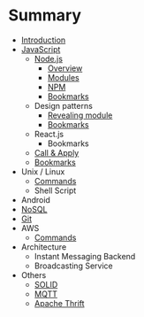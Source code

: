 # Summary

* [Introduction](README.md)
* [JavaScript](javascript.md)
    * [Node.js](nodejs.md)
        * [Overview](overview.md)
        * [Modules](modules.md)
        * [NPM](npm.md)
        * [Bookmarks](bookmarks.md)
    * Design patterns
        * [Revealing module](revealing_module.md)
        * [Bookmarks](dp_bookmarks.md)
    * React.js
        * Bookmarks
    * [Call & Apply](call_&_apply.md)
    * [Bookmarks](js_bookmarks.md)
* Unix \/ Linux
    * [Commands](commands.md)
    * Shell Script
* Android
* [NoSQL](nosql.md)
* [Git](git.md)
* AWS
    * [Commands](aws_commands.md)
* Architecture
    * Instant Messaging Backend
    * Broadcasting Service
* Others
    * [SOLID](solid.md)
    * [MQTT](mqtt.md)
    * [Apache Thrift](apache_thrift.md)

